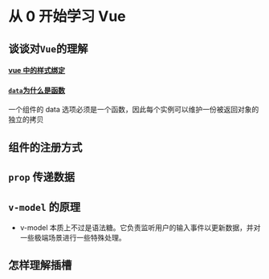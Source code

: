 # 从 0 开始学习 Vue

## 谈谈对`Vue`的理解

#### [vue 中的样式绑定](./notes/vue的样式绑定.md)

#### [`data`为什么是函数](./notes/data必须是函数.md)

一个组件的 data 选项必须是一个函数，因此每个实例可以维护一份被返回对象的独立的拷贝

## 组件的注册方式

## `prop` 传递数据

## `v-model` 的原理

- v-model 本质上不过是语法糖。它负责监听用户的输入事件以更新数据，并对一些极端场景进行一些特殊处理。

## 怎样理解插槽
